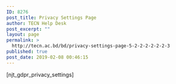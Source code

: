 ```yaml
---
ID: 8276
post_title: Privacy Settings Page
author: TECN Help Desk
post_excerpt: ""
layout: page
permalink: >
  http://tecn.ac.bd/bd/privacy-settings-page-5-2-2-2-2-2-2-3
published: true
post_date: 2019-02-08 00:46:15
---
```

[njt_gdpr_privacy_settings]